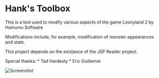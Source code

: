 Hank's Toolbox
========

This is a tool used to modify various aspects of the game Loonyland 2 by Hamumu Software

Modifications include, for example, modification of monster appearances and stats.

This project depends on the existance of the JSP Reader project.

Special thanks:
	* Tad Hardesty
	* Eric Guillemot

![Screenshot](http://i.imgur.com/geECV61.png)
